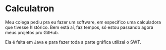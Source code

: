 # Calculatron
 
Meu colega pediu pra eu fazer um software, em específico uma calculadora que tivesse histórico. Bem está aí, faz tempos, só estou passando agora meus projetos pro GitHub.

Ela é feita em Java e para fazer toda a parte gráfica utilizei o SWT. 
